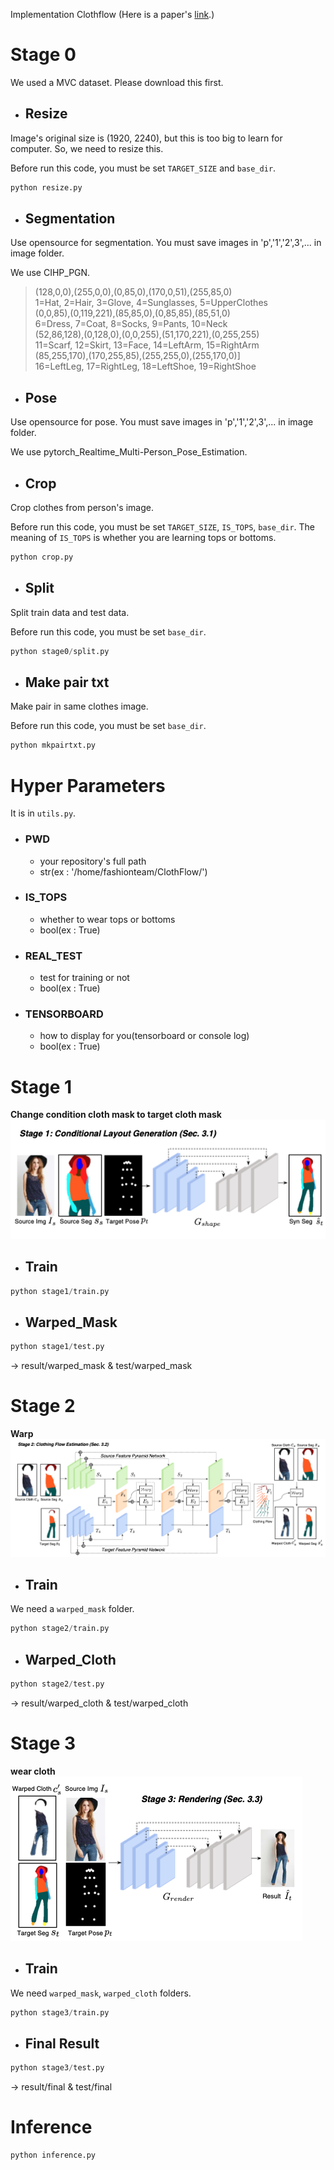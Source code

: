 Implementation Clothflow (Here is a paper's [link](http://openaccess.thecvf.com/content_ICCV_2019/papers/Han_ClothFlow_A_Flow-Based_Model_for_Clothed_Person_Generation_ICCV_2019_paper.pdf).)
# Stage 0
We used a MVC dataset. Please download this first.
* ## Resize
Image's original size is (1920, 2240), but this is too big to learn for computer. So, we need to resize this.

Before run this code, you must be set `TARGET_SIZE` and `base_dir`.

```python
python resize.py
```

* ## Segmentation
Use opensource for segmentation. You must save images in 'p','1','2',3',... in image folder. 

We use CIHP_PGN.
> (128,0,0),(255,0,0),(0,85,0),(170,0,51),(255,85,0)  
> 1=Hat, 2=Hair, 3=Glove, 4=Sunglasses, 5=UpperClothes  
> (0,0,85),(0,119,221),(85,85,0),(0,85,85),(85,51,0)  
> 6=Dress, 7=Coat, 8=Socks, 9=Pants, 10=Neck  
> (52,86,128),(0,128,0),(0,0,255),(51,170,221),(0,255,255)  
> 11=Scarf, 12=Skirt, 13=Face, 14=LeftArm, 15=RightArm  
> (85,255,170),(170,255,85),(255,255,0),(255,170,0)]  
> 16=LeftLeg, 17=RightLeg, 18=LeftShoe, 19=RightShoe  

* ## Pose
Use opensource for pose. You must save images in 'p','1','2',3',... in image folder. 

We use pytorch_Realtime_Multi-Person_Pose_Estimation.

* ## Crop
Crop clothes from person's image.

Before run this code, you must be set `TARGET_SIZE`, `IS_TOPS`, `base_dir`. The meaning of `IS_TOPS` is whether you are learning tops or bottoms.
```python
python crop.py
```
* ## Split
Split train data and test data.

Before run this code, you must be set `base_dir`.

```python
python stage0/split.py
```

* ## Make pair txt
Make pair in same clothes image.

Before run this code, you must be set `base_dir`.
```python
python mkpairtxt.py
```

# Hyper Parameters
It is in `utils.py`.
* ### PWD
    * your repository's full path
    * str(ex : '/home/fashionteam/ClothFlow/')
* ### IS_TOPS
    * whether to wear tops or bottoms
    * bool(ex : True)
* ### REAL_TEST
    * test for training or not 
    * bool(ex : True)
* ### TENSORBOARD
    * how to display for you(tensorboard or console log)
    * bool(ex : True)

# Stage 1
**Change condition cloth mask to target cloth mask**
![title](etc/stage1.png)

* ## Train
```python
python stage1/train.py
```
* ## Warped_Mask
```python
python stage1/test.py
```
-> result/warped_mask & test/warped_mask
# Stage 2
**Warp**
![title](etc/stage2.png)
* ## Train
We need a `warped_mask` folder.
```python
python stage2/train.py
```
* ## Warped_Cloth
```python
python stage2/test.py
```
-> result/warped_cloth & test/warped_cloth
# Stage 3
**wear cloth**
![title](etc/stage3.png)
* ## Train
We need `warped_mask`, `warped_cloth` folders.
```python
python stage3/train.py
```
* ## Final Result
```python 
python stage3/test.py
```
-> result/final & test/final

# Inference
```python
python inference.py
```